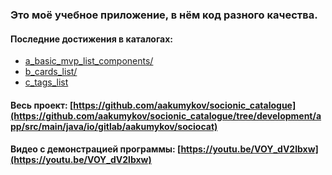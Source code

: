 ### Это моё учебное приложение, в нём код разного качества.
#### Последние достижения в каталогах:
* [a_basic_mvp_list_components/](https://github.com/aakumykov/socionic_catalogue/tree/development/app/src/main/java/io/gitlab/aakumykov/sociocat/a_basic_mvp_list_components)
* [b_cards_list/](https://github.com/aakumykov/socionic_catalogue/tree/development/app/src/main/java/io/gitlab/aakumykov/sociocat/b_cards_list)
* [c_tags_list](https://github.com/aakumykov/socionic_catalogue/tree/development/app/src/main/java/io/gitlab/aakumykov/sociocat/c_tags_list)


#### Весь проект: [https://github.com/aakumykov/socionic_catalogue](https://github.com/aakumykov/socionic_catalogue/tree/development/app/src/main/java/io/gitlab/aakumykov/sociocat)

#### Видео с демонстрацией программы: [https://youtu.be/VOY_dV2lbxw](https://youtu.be/VOY_dV2lbxw)
